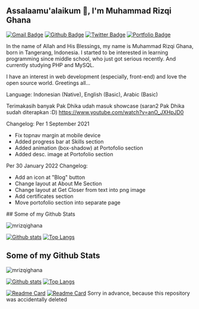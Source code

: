 <!---
mrizqighana/mrizqighana is a ✨ special ✨ repository because its `README.md` (this file) appears on your GitHub profile.
You can click the Preview link to take a look at your changes.
--->
## Assalaamu'alaikum 👋, I'm Muhammad Rizqi Ghana
[![Gmail Badge](https://img.shields.io/badge/-rizqighana@gmail.com-c14438?style=flat&logo=Gmail&logoColor=white&link=mailto:rizqighana@gmail.com)](mailto:rizqighana@gmail.com) [![Github Badge](https://img.shields.io/badge/-mrizqighana-grey?style=flat&logo=github&logoColor=white&link=https://github.com/mrizqighana/)](https://www.github.com/mrizqighana/) [![Twitter Badge](https://img.shields.io/badge/-mrizqighana-00acee?style=flat&logo=twitter&logoColor=white&link=https://twitter.com/mrizqighana/)](https://www.twitter.com/mrizqighana/) [![Portfolio Badge](https://img.shields.io/badge/portfolio-web-blue?style=flat&link=mrga.my.id/)](mrga.my.id/) <p align='left'>In the name of Allah and His Blessings, my name is Muhammad Rizqi Ghana, born in Tangerang, Indonesia. I started to be interested in learning programming since middle school, who just got serious recently. And currently studying PHP and MySQL.

I have an interest in web development (especially, front-end) and love the open source world. Greetings all...
  
Language: Indonesian (Native), English (Basic), Arabic (Basic)
  
Terimakasih banyak Pak Dhika udah masuk showcase (saran2 Pak Dhika sudah diterapkan :D) https://www.youtube.com/watch?v=anO_JXHpJD0
  
  
Changelog:
Per 1 September 2021
- Fix topnav margin at mobile device
- Added progress bar at Skills section
- Added animation (box-shadow) at Portofolio section
- Added desc. image at Portofolio section
  
Per 30 January 2022
Changelog:
- Add an icon at "Blog" button
- Change layout at About Me Section
- Change layout at Get Closer from text into png image
- Add certificates section
- Move portofolio section into separate page


</p>
## Some of my Github Stats
<p align=left> <img src=https://komarev.com/ghpvc/?username=mrizqighana alt=mrizqighana /> </p>

[![Github stats](https://github-readme-stats.vercel.app/api?username=mrizqighana&show_icons=true&include_all_commits=true)](https://github.com/mrizqighana/github-readme-stats)
[![Top Langs](https://github-readme-stats.vercel.app/api/top-langs/?username=mrizqighana&layout=compact)](https://github.com/mrizqighana/github-readme-stats)

## Some of my Github Stats
<p align=left> <img src=https://komarev.com/ghpvc/?username=mrizqighana alt=mrizqighana /> </p>

[![Github stats](https://github-readme-stats.vercel.app/api?username=mrizqighana&show_icons=true&include_all_commits=true)](https://github.com/mrizqighana/github-readme-stats)
[![Top Langs](https://github-readme-stats.vercel.app/api/top-langs/?username=mrizqighana&layout=compact)](https://github.com/mrizqighana/github-readme-stats)


[![Readme Card](https://github-readme-stats.vercel.app/api/pin/?username=mrizqighana&repo=nurussalaf)](https://github.com/mrizqighana/nurussalaf)
[![Readme Card](https://github-readme-stats.vercel.app/api/pin/?username=mrizqighana&repo=kalkulator)](https://github.com/mrizqighana/kalkulator)
Sorry in advance, because this repository was accidentally deleted
